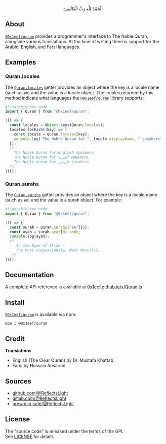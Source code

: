 <p align="center">
الْحَمْدُ لِلَّهِ رَبِّ الْعَالَمِينَ
</p>

## About

[`@0x1eef/quran`](https://www.npmjs.com/package/@0x1eef/quran)
provides a programmer's interface to The Noble Quran,
alongside various translations. At the time of writing
there is support for the Arabic, English, and Farsi languages.

## Examples

### Quran.locales

The
[`Quran.locales`](http://0x1eef.github.io/x/Quran.js/classes/Quran.html#locales)
getter provides an object where the
key is a locale name (such as `en`) and the value is a
locale object. The locales returned by this method indicate
what languages the
[`@0x1eef/quran`](https://www.npmjs.com/package/@0x1eef/quran)
library supports:

```typescript
#!/usr/bin/env node
import { Quran } from "@0x1eef/quran";

(() => {
  const locales = Object.keys(Quran.locales);
  locales.forEach((key) => {
    const locale = Quran.locales[key];
    console.log("The Noble Quran for ", locale.displayName, " speakers");
  });
  /*
    The Noble Quran for English speakers
    The Noble Quran for العربية speakers
    The Noble Quran for فارسی speakers
  */
})();
```

### Quran.surahs

The
[`Quran.surahs`](http://0x1eef.github.io/x/Quran.js/classes/Quran.html#surahs-1)
getter provides an object where the key
is a locale name (such as `en`) and the value is a surah
object. For example:

```typescript
#!/usr/bin/env node
import { Quran } from "@0x1eef/quran";

(() => {
  const surah = Quran.surahs["en"][0];
  const ayah = surah.ayat[0].body;
  console.log(ayah);
  /*
     In the Name of Allah —
     the Most Compassionate, Most Merciful.
   */
})();
```

## Documentation

A complete API reference is available at [0x1eef.github.io/x/Quran.js](https://0x1eef.github.io/x/Quran.js)

## Install

[`@0x1eef/quran`](https://www.npmjs.com/package/@0x1eef/quran)
is available via npm:

	npm i @0x1eef/quran

## Credit

**Translations**

* English (The Clear Quran) by Dr. Mustafa Khattab
* Farsi by Hussain Ansarian

## Sources

* [github.com/@ReflectsLight](https://github.com/ReflectsLight/Quran.js)
* [gitlab.com/@ReflectsLight](https://gitlab.com/ReflectsLight/Quran.js)
* [brew.bsd.cafe/@ReflectsLight](https://brew.bsd.cafe/ReflectsLight/Quran.js)

## License

The "source code" is released under the terms of the GPL <br>
See [LICENSE](./share/Quran/LICENSE) for details
